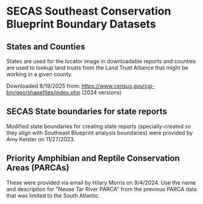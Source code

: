 # SECAS Southeast Conservation Blueprint Boundary Datasets

## States and Counties

States are used for the locator image in downloadable reports and counties are
used to lookup land trusts from the Land Trust Alliance that might be working
in a given county.

Downloaded 8/19/2025 from: https://www.census.gov/cgi-bin/geo/shapefiles/index.php
(2024 versions)

## SECAS State boundaries for state reports

Modified state boundaries for creating state reports (specially-created so they
align with Southeast Blueprint analysis boundaries) were provided by Amy
Keister on 11/27/2023.

## Priority Amphibian and Reptile Conservation Areas (PARCAs)

These were provided via email by Hilary Morris on 9/4/2024. Use the name and
description for "Neuse Tar River PARCA" from the previous PARCA data that was
limited to the South Atlantic.
